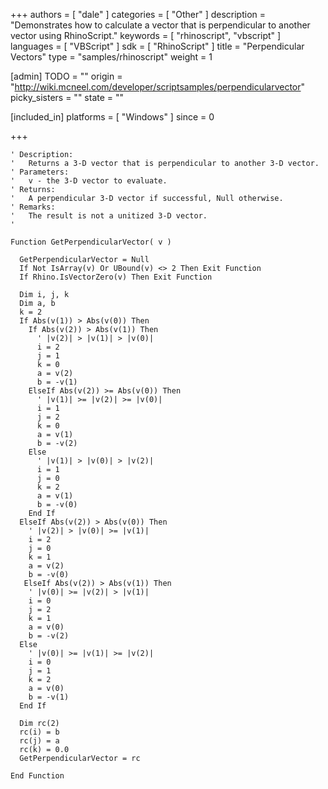 +++
authors = [ "dale" ]
categories = [ "Other" ]
description = "Demonstrates how to calculate a vector that is perpendicular to another vector using RhinoScript."
keywords = [ "rhinoscript", "vbscript" ]
languages = [ "VBScript" ]
sdk = [ "RhinoScript" ]
title = "Perpendicular Vectors"
type = "samples/rhinoscript"
weight = 1

[admin]
TODO = ""
origin = "http://wiki.mcneel.com/developer/scriptsamples/perpendicularvector"
picky_sisters = ""
state = ""

[included_in]
platforms = [ "Windows" ]
since = 0

+++

```vbnet
' Description:
'   Returns a 3-D vector that is perpendicular to another 3-D vector.
' Parameters:
'   v - the 3-D vector to evaluate.
' Returns:
'   A perpendicular 3-D vector if successful, Null otherwise.
' Remarks:
'   The result is not a unitized 3-D vector.
'       

Function GetPerpendicularVector( v )

  GetPerpendicularVector = Null
  If Not IsArray(v) Or UBound(v) <> 2 Then Exit Function
  If Rhino.IsVectorZero(v) Then Exit Function

  Dim i, j, k
  Dim a, b
  k = 2
  If Abs(v(1)) > Abs(v(0)) Then
    If Abs(v(2)) > Abs(v(1)) Then
      ' |v(2)| > |v(1)| > |v(0)|
      i = 2
      j = 1
      k = 0
      a = v(2)
      b = -v(1)
    ElseIf Abs(v(2)) >= Abs(v(0)) Then
      ' |v(1)| >= |v(2)| >= |v(0)|
      i = 1
      j = 2
      k = 0
      a = v(1)
      b = -v(2)
    Else
      ' |v(1)| > |v(0)| > |v(2)|
      i = 1
      j = 0
      k = 2
      a = v(1)
      b = -v(0)
    End If
  ElseIf Abs(v(2)) > Abs(v(0)) Then
    ' |v(2)| > |v(0)| >= |v(1)|
    i = 2
    j = 0
    k = 1
    a = v(2)
    b = -v(0)
   ElseIf Abs(v(2)) > Abs(v(1)) Then
    ' |v(0)| >= |v(2)| > |v(1)|
    i = 0
    j = 2
    k = 1
    a = v(0)
    b = -v(2)
  Else
    ' |v(0)| >= |v(1)| >= |v(2)|
    i = 0
    j = 1
    k = 2
    a = v(0)
    b = -v(1)
  End If

  Dim rc(2)
  rc(i) = b
  rc(j) = a
  rc(k) = 0.0
  GetPerpendicularVector = rc

End Function
```

